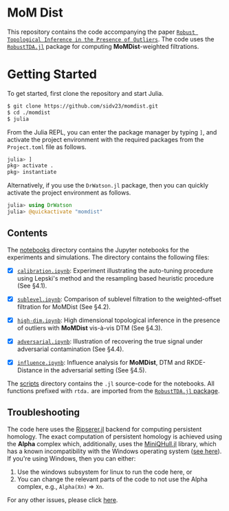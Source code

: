 # MoM Dist

This repository contains the code accompanying the paper [`Robust Topological Inference in the Presence of Outliers`](https://arxiv.org/abs/2206.01795).  The code uses the [`RobustTDA.jl`](https://github.com/sidv23/RobustTDA.jl) package for computing **MoMDist**-weighted filtrations.


# Getting Started

To get started, first clone the repository and start Julia.

```bash
$ git clone https://github.com/sidv23/momdist.git
$ cd ./momdist
$ julia
```

From the Julia REPL, you can enter the package manager by typing `]`, and activate the project environment with the required packages from the `Project.toml` file as follows.
```julia
julia> ]
pkg> activate .
pkg> instantiate
```

Alternatively, if you use the `DrWatson.jl` package, then you can quickly activate the project environment as follows.
```julia
julia> using DrWatson
julia> @quickactivate "momdist"
```

## Contents

The [notebooks](./notebooks/) directory contains the Jupyter notebooks for the experiments and simulations. The directory contains the following files:

- [x] [`calibration.ipynb`](./notebooks/calibration.ipynb): Experiment illustrating the auto-tuning procedure using Lepski's method and the resampling based heuristic procedure (See §4.1).

- [x] [`sublevel.ipynb`](./notebooks/sublevel.ipynb): Comparison of sublevel filtration to the weighted-offset filtration for MoMDist (See §4.2). 


- [x] [`high-dim.ipynb`](./notebooks/high-dim.ipynb): High dimensional topological inference in the presence of outliers with **MoMDist** vis-à-vis DTM (See §4.3). 


- [x] [`adversarial.ipynb`](./notebooks/adversarial.ipynb): Illustration of recovering the true signal under adversarial contamination (See §4.4).


- [x] [`influence.ipynb`](./notebooks/influence.ipynb): Influence analysis for **MoMDist**, DTM and RKDE-Distance in the adversarial setting (See §4.5). 


The [scripts](./scripts/) directory contains the `.jl` source-code for the notebooks. All functions prefixed with `rtda.` are imported from the [`RobustTDA.jl` package](https://github.com/sidv23/RobustTDA.jl).


## Troubleshooting

The code here uses the [Ripserer.jl](https://github.com/mtsch/Ripserer.jl) backend for computing persistent homology. The exact computation of persistent homology is achieved using the **Alpha** complex which, additionally, uses the [MiniQHull.jl](https://github.com/gridap/MiniQhull.jl) library, which has a known incompatibility with the Windows operating system ([see here](https://github.com/gridap/MiniQhull.jl/issues/5)). If you're using Windows, then you can either:
1. Use the windows subsystem for linux to run the code here, or
2. You can change the relevant parts of the code to not use the Alpha complex, e.g., `Alpha(Xn)` => `Xn`. 

For any other issues, please click [here](https://github.com/sidv23/momdist/issues/new/choose).
